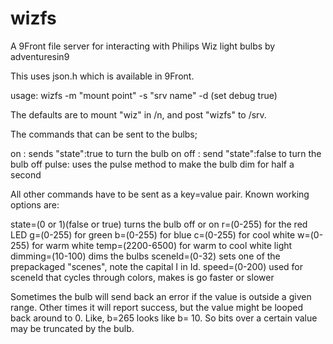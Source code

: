 # wizfs
A 9Front file server for interacting with Philips Wiz light bulbs
by adventuresin9

This uses json.h which is available in 9Front.

usage: wizfs -m "mount point" -s "srv name" -d (set debug true)

The defaults are to mount "wiz" in /n, and post "wizfs" to /srv.

The commands that can be sent to the bulbs;

on : sends "state":true to turn the bulb on
off : send "state":false to turn the bulb off
pulse: uses the pulse method to make the bulb dim for half a second

All other commands have to be sent as a key=value pair.
Known working options are:

  state=(0 or 1)(false or true) turns the bulb off or on
  r=(0-255) for the red LED
  g=(0-255) for green
  b=(0-255) for blue
  c=(0-255) for cool white
  w=(0-255) for warm white
  temp=(2200-6500) for warm to cool white light
  dimming=(10-100) dims the bulbs
  sceneId=(0-32) sets one of the prepackaged "scenes", note the capital I in Id.
  speed=(0-200) used for sceneId that cycles through colors, makes is go faster or slower

Sometimes the bulb will send back an error if the value is outside a given range.
Other times it will report success, but the value might be looped back around to 0.
Like, b=265 looks like b= 10.  So bits over a certain value may be truncated by the bulb.
